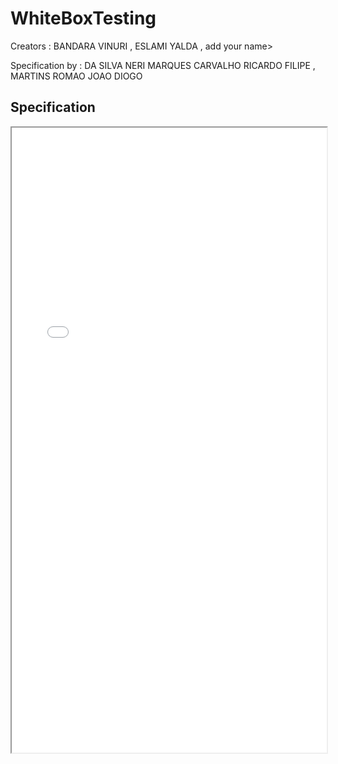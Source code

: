 # WhiteBoxTesting


Creators : BANDARA VINURI , ESLAMI YALDA , add your name>

Specification by : DA SILVA NERI MARQUES CARVALHO RICARDO FILIPE , MARTINS ROMAO JOAO DIOGO

<h2> Specification </h2>

<iframe src="bst.pdf" width="100%" height="1000px"></iframe>




